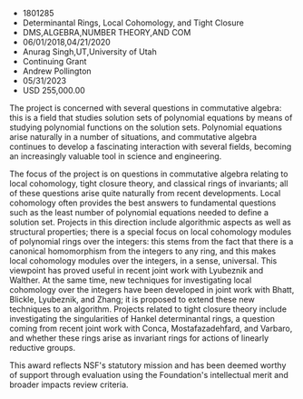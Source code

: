 
* 1801285
* Determinantal Rings, Local Cohomology, and Tight Closure
* DMS,ALGEBRA,NUMBER THEORY,AND COM
* 06/01/2018,04/21/2020
* Anurag Singh,UT,University of Utah
* Continuing Grant
* Andrew Pollington
* 05/31/2023
* USD 255,000.00

The project is concerned with several questions in commutative algebra: this is
a field that studies solution sets of polynomial equations by means of studying
polynomial functions on the solution sets. Polynomial equations arise naturally
in a number of situations, and commutative algebra continues to develop a
fascinating interaction with several fields, becoming an increasingly valuable
tool in science and engineering.

The focus of the project is on questions in commutative algebra relating to
local cohomology, tight closure theory, and classical rings of invariants; all
of these questions arise quite naturally from recent developments. Local
cohomology often provides the best answers to fundamental questions such as the
least number of polynomial equations needed to define a solution set. Projects
in this direction include algorithmic aspects as well as structural properties;
there is a special focus on local cohomology modules of polynomial rings over
the integers: this stems from the fact that there is a canonical homomorphism
from the integers to any ring, and this makes local cohomology modules over the
integers, in a sense, universal. This viewpoint has proved useful in recent
joint work with Lyubeznik and Walther. At the same time, new techniques for
investigating local cohomology over the integers have been developed in joint
work with Bhatt, Blickle, Lyubeznik, and Zhang; it is proposed to extend these
new techniques to an algorithm. Projects related to tight closure theory include
investigating the singularities of Hankel determinantal rings, a question coming
from recent joint work with Conca, Mostafazadehfard, and Varbaro, and whether
these rings arise as invariant rings for actions of linearly reductive groups.

This award reflects NSF's statutory mission and has been deemed worthy of
support through evaluation using the Foundation's intellectual merit and broader
impacts review criteria.

